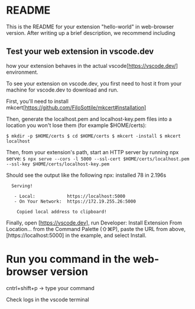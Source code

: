 # README

This is the README for your extension "hello-world" in web-browser version. After writing up a brief description, we recommend including 

## Test your web extension in vscode.dev

how your extension behaves in the actual vscode[https://vscode.dev/] environment.

To see your extension on vscode.dev, you first need to host it from your machine for vscode.dev to download and run.

First, you'll need to install mkcert[https://github.com/FiloSottile/mkcert#installation]

Then, generate the localhost.pem and localhost-key.pem files into a location you won't lose them (for example $HOME/certs):

`
    $ mkdir -p $HOME/certs
    $ cd $HOME/certs
    $ mkcert -install
    $ mkcert localhost
`

Then, from your extension's path, start an HTTP server by running npx serve:
`$ npx serve --cors -l 5000 --ssl-cert $HOME/certs/localhost.pem --ssl-key $HOME/certs/localhost-key.pem`

Should see the output like the following 
npx: installed 78 in 2.196s
    
      Serving!           
                                              
       - Local:            https://localhost:5000       
       - On Your Network:  https://172.19.255.26:5000   
                                                
        Copied local address to clipboard!               


   Finally, open [https://vscode.dev], run Developer: Install Extension From Location... from the Command Palette (⇧⌘P), paste the URL from above, [https://localhost:5000] in the example, and select Install.

   # Run you command in the web-browser version

   cntrl+shift+p -> type your command

   Check logs in the vscode terminal